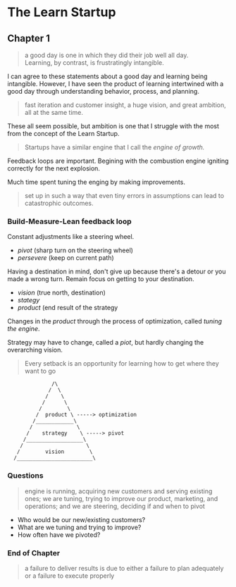 # The Learn Startup

## Chapter 1

> a good day is one in which they did their job well all day.  
> Learning, by contrast, is frustratingly intangible.
> 

I can agree to these statements about a good day and learning being intangible. However, I have seen the product of learning intertwined with a good day through understanding behavior, process, and planning.

> fast iteration and customer insight, a huge vision, and great ambition, all at the same time.
> 

These all seem possible, but ambition is one that I struggle with the most from the concept of the Learn Startup.

> Startups have a similar engine that I call the *engine of growth.*
> 

Feedback loops are important. Begining with the combustion engine igniting correctly for the next explosion.

Much time spent tuning the enging by making improvements.

> set up in such a way that even tiny errors in assumptions can lead to catastrophic outcomes.
> 

### Build-Measure-Lean feedback loop

Constant adjustments like a steering wheel.

* *pivot* (sharp turn on the steering wheel)
* *persevere* (keep on current path)

Having a destination in mind, don't give up because there's a detour or you made a wrong turn. Remain focus on getting to your destination.

* *vision* (true north, destination)
* *stategy*
* *product* (end result of the strategy

Changes in the *product* through the process of optimization, called *tuning the engine*.

Strategy may have to change, called a *piot*, but hardly changing the overarching vision.

> Every setback is an opportunity for learning how to get where they want to go
> 

```text
              /\
             /  \
            /    \
           /      \
          /        \
         /  product \ -----> optimization
        /____________\
       /              \
      /    strategy    \ -----> pivot
     /__________________\
    /                    \
   /        vision        \
  /________________________\
```

### Questions

> engine is running, acquiring new customers and serving existing ones; we are tuning, trying to improve our product, marketing, and operations; and we are steering, deciding if and when to pivot
> 

* Who would be our new/existing customers?
* What are we tuning and trying to improve?
* How often have we pivoted?

### End of Chapter

> a failure to deliver results is due to either a failure to plan adequately or a failure to execute properly
